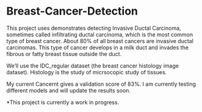 # Breast-Cancer-Detection

This project uses demonstrates detecting Invasive Ductal Carcinoma, sometimes called infiltrating ductal carcinoma, which is the most common type of breast cancer. About 80% of all breast cancers are invasive ductal carcinomas. This type of cancer develops in a milk duct and invades the fibrous or fatty breast tissue outside the duct. 

We’ll use the IDC_regular dataset (the breast cancer histology image dataset). Histology is the study of micrsocopic study of tissues.

My current Cancernt gives a validation score of 83%. I am currently testing different models and will update the results soon.

*This project is currently a work in progress.
